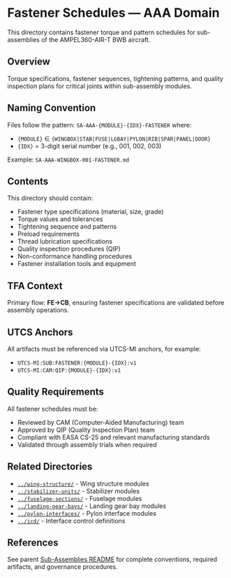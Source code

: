 # Fastener Schedules — AAA Domain

This directory contains fastener torque and pattern schedules for sub-assemblies of the AMPEL360-AIR-T BWB aircraft.

## Overview

Torque specifications, fastener sequences, tightening patterns, and quality inspection plans for critical joints within sub-assembly modules.

## Naming Convention

Files follow the pattern: `SA-AAA-{MODULE}-{IDX}-FASTENER` where:
- `{MODULE}` ∈ `{WINGBOX|STAB|FUSE|LGBAY|PYLON|RIB|SPAR|PANEL|DOOR}`
- `{IDX}` = 3-digit serial number (e.g., 001, 002, 003)

Example: `SA-AAA-WINGBOX-001-FASTENER.md`

## Contents

This directory should contain:
- Fastener type specifications (material, size, grade)
- Torque values and tolerances
- Tightening sequence and patterns
- Preload requirements
- Thread lubrication specifications
- Quality inspection procedures (QIP)
- Non-conformance handling procedures
- Fastener installation tools and equipment

## TFA Context

Primary flow: **FE→CB**, ensuring fastener specifications are validated before assembly operations.

## UTCS Anchors

All artifacts must be referenced via UTCS-MI anchors, for example:
- `UTCS-MI:SUB:FASTENER:{MODULE}-{IDX}:v1`
- `UTCS-MI:CAM:QIP:{MODULE}-{IDX}:v1`

## Quality Requirements

All fastener schedules must be:
- Reviewed by CAM (Computer-Aided Manufacturing) team
- Approved by QIP (Quality Inspection Plan) team
- Compliant with EASA CS-25 and relevant manufacturing standards
- Validated through assembly trials when required

## Related Directories

- [`../wing-structure/`](../wing-structure/) - Wing structure modules
- [`../stabilizer-units/`](../stabilizer-units/) - Stabilizer modules
- [`../fuselage-sections/`](../fuselage-sections/) - Fuselage modules
- [`../landing-gear-bays/`](../landing-gear-bays/) - Landing gear bay modules
- [`../pylon-interfaces/`](../pylon-interfaces/) - Pylon interface modules
- [`../icd/`](../icd/) - Interface control definitions

## References

See parent [Sub-Assemblies README](../README.md) for complete conventions, required artifacts, and governance procedures.
